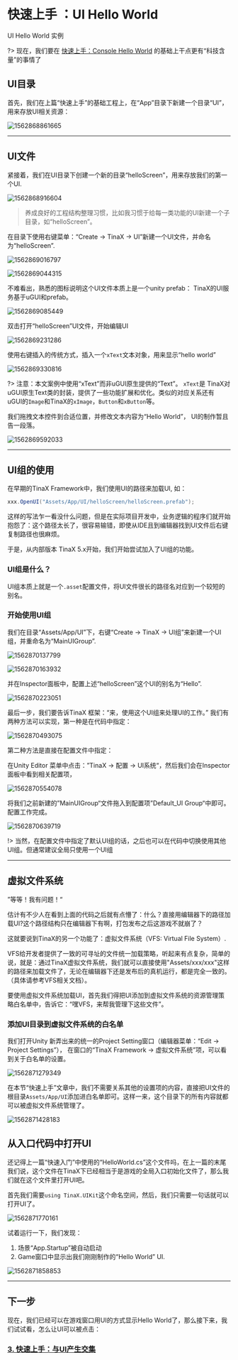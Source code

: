 # 快速上手 ：UI Hello World 

UI Hello World 实例

?> 现在，我们要在  [快速上手：Console Hello World](/guide/quickstart/quickstart1)  的基础上干点更有“科技含量”的事情了

## UI目录

首先，我们在上篇“快速上手”的基础工程上，在“App”目录下新建一个目录“UI”，用来存放UI相关资源：

![1562868861665](assets/1562868861665.png)



------

## UI文件

紧接着，我们在UI目录下创建一个新的目录“helloScreen”，用来存放我们的第一个UI.

![1562868916604](assets/1562868916604.png)

> 养成良好的工程结构整理习惯，比如我习惯于给每一类功能的UI新建一个子目录，如“helloScreen”。

在目录下使用右键菜单：“Create -> TinaX -> UI”新建一个UI文件，并命名为“helloScreen”.

![1562869016797](assets/1562869016797.png)

![1562869044315](assets/1562869044315.png)

不难看出，熟悉的图标说明这个UI文件本质上是一个unity prefab： TinaX的UI服务基于uGUI和prefab。

![1562869085449](assets/1562869085449.png)

双击打开“helloScreen”UI文件，开始编辑UI

![1562869231286](assets/1562869231286.png)

使用右键插入的传统方式，插入一个`xText`文本对象，用来显示“hello world”

![1562869330816](assets/1562869330816.png)

?> 注意：本文案例中使用“xText”而非uGUI原生提供的“Text”。 `xText`是 TinaX对uGUI原生Text类的封装，提供了一些功能扩展和优化。类似的对应关系还有 uGUI的`Image`和TinaX的`xImage`，`Button`和`xButton`等。 

我们拖拽文本控件到合适位置，并修改文本内容为“Hello World”， UI的制作暂且告一段落。

![1562869592033](assets/1562869592033.png)

------

## UI组的使用

在早期的TinaX Framework中，我们使用UI的路径来加载UI, 如：

``` csharp
xxx.OpenUI("Assets/App/UI/helloScreen/helloScreen.prefab");
```

这样的写法乍一看没什么问题，但是在实际项目开发中，业务逻辑的程序们就开始抱怨了：这个路径太长了，很容易输错，即使从IDE且到编辑器找到UI文件后右键复制路径也很麻烦。

于是，从内部版本 TinaX 5.x开始，我们开始尝试加入了UI组的功能。

### UI组是什么？

UI组本质上就是一个`.asset`配置文件，将UI文件很长的路径名对应到一个较短的别名。

### 开始使用UI组

我们在目录“Assets/App/UI”下，右键“Create -> TinaX -> UI组”来新建一个UI组，并重命名为“MainUIGroup”.

![1562870137799](assets/1562870137799.png)

![1562870163932](assets/1562870163932.png)

并在Inspector面板中，配置上述“helloScreen”这个UI的别名为“Hello”.

![1562870223051](assets/1562870223051.png)



最后一步，我们要告诉TinaX 框架：“来，使用这个UI组来处理UI的工作。” 我们有两种方法可以实现，第一种是在代码中指定：

![1562870493075](assets/1562870493075.png)

第二种方法是直接在配置文件中指定：

在Unity Editor 菜单中点击：”TinaX -> 配置 -> UI系统“，然后我们会在Inspector面板中看到相关配置项，

![1562870554078](assets/1562870554078.png)

将我们之前新建的”MainUIGroup“文件拖入到配置项”Default_UI Group“中即可。配置工作完成。

![1562870639719](assets/1562870639719.png)

!> 当然，在配置文件中指定了默认UI组的话，之后也可以在代码中切换使用其他UI组。但通常建议全局只使用一个UI组

------

## 虚拟文件系统

”等等！我有问题！“

估计有不少人在看到上面的代码之后就有点懵了：什么？直接用编辑器下的路径加载UI?这个路径结构只在编辑器下有啊，打包发布之后这游戏不就崩了？

这就要说到TinaX的另一个功能了：虚拟文件系统（VFS: Virtual File System）.

VFS给开发者提供了一致的可寻址的文件统一加载策略，听起来有点复杂，简单的说，就是：通过TinaX虚拟文件系统，我们就可以直接使用"Assets/xxx/xxx"这样的路径来加载文件了，无论在编辑器下还是发布后的真机运行，都是完全一致的。（具体请参考VFS相关文档）。

要使用虚拟文件系统加载UI，首先我们得把UI添加到虚拟文件系统的资源管理策略白名单中，告诉它：“嘿VFS，来帮我管理下这些文件”。

### 添加UI目录到虚拟文件系统的白名单

我们打开Unity 新弄出来的统一的Project Setting窗口（编辑器菜单：“Edit -> Project Settings”）， 在窗口的“TinaX Framework -> 虚拟文件系统”项，可以看到关于白名单的设置。

![1562871279349](assets/1562871279349.png)

在本节“快速上手”文章中，我们不需要关系其他的设置项的内容，直接把UI文件的根目录`Assets/App/UI`添加进白名单即可。这样一来，这个目录下的所有内容就都可以被虚拟文件系统管理了。

![1562871428183](assets/1562871428183.png)



## 从入口代码中打开UI

还记得上一篇“快速入门”中使用的“HelloWorld.cs”这个文件吗，在上一篇的末尾我们说，这个文件在TinaX下已经相当于是游戏的全局入口初始化文件了，那么我们就在这个文件里打开UI吧。

首先我们需要`using TinaX.UIKit`这个命名空间，然后，我们只需要一句话就可以打开UI了。

![1562871770161](assets/1562871770161.png) 



试着运行一下，我们发现：

1. 场景“App.Startup”被自动启动
2. Game窗口中显示出我们刚刚制作的“Hello World” UI.



![1562871858853](assets/1562871858853.png)

------

## 下一步

现在，我们已经可以在游戏窗口用UI的方式显示Hello World了，那么接下来，我们试试看，怎么让UI可以被点击：

### [3. 快速上手：与UI产生交集](/guide/quickstart/quickstart3)